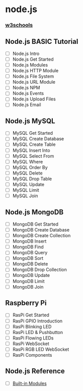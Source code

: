 # node.js

### [w3schools](https://www.w3schools.com/nodejs/default.asp)

## Node.js BASIC Tutorial
- [ ] Node.js Intro
- [ ] Node.js Get Started
- [ ] Node.js Modules
- [ ] Node.js HTTP Module
- [ ] Node.js File System
- [ ] Node.js URL Module
- [ ] Node.js NPM
- [ ] Node.js Events
- [ ] Node.js Upload Files
- [ ] Node.js Email

## Node.js MySQL
- [ ] MySQL Get Started
- [ ] MySQL Create Database
- [ ] MySQL Create Table
- [ ] MySQL Insert Into
- [ ] MySQL Select From
- [ ] MySQL Where
- [ ] MySQL Order By
- [ ] MySQL Delete
- [ ] MySQL Drop Table
- [ ] MySQL Update
- [ ] MySQL Limit
- [ ] MySQL Join

## Node.js MongoDB
- [ ] MongoDB Get Started
- [ ] MongoDB Create Database
- [ ] MongoDB Create Collection
- [ ] MongoDB Insert
- [ ] MongoDB Find
- [ ] MongoDB Query
- [ ] MongoDB Sort
- [ ] MongoDB Delete
- [ ] MongoDB Drop Collection
- [ ] MongoDB Update
- [ ] MongoDB Limit
- [ ] MongoDB Join

## Raspberry Pi
- [ ] RasPi Get Started
- [ ] RasPi GPIO Introduction
- [ ] RasPi Blinking LED
- [ ] RasPi LED & Pushbutton
- [ ] RasPi Flowing LEDs
- [ ] RasPi WebSocket
- [ ] RasPi RGB LED WebSocket
- [ ] RasPi Components

## Node.js Reference
- [ ] [Built-in Modules](https://www.w3schools.com/nodejs/ref_modules.asp)
